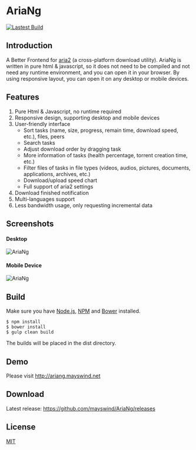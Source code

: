 # AriaNg
[![Lastest Build](https://circleci.com/gh/mayswind/AriaNg.png "Lastest Build")](https://circleci.com/gh/mayswind/AriaNg/tree/master)

## Introduction
A Better Frontend for [aria2](https://github.com/aria2/aria2) (a cross-platform download utility). AriaNg is written in pure html & javascript, so it does not need to be compiled and not need any runtime environment, and you can open it in your browser. By using responsive layout, you can open it on any desktop or mobile devices.

## Features
1. Pure Html & Javascript, no runtime required
2. Responsive design, supporting desktop and mobile devices
3. User-friendly interface
    * Sort tasks (name, size, progress, remain time, download speed, etc.), files, peers
    * Search tasks
    * Adjust download order by dragging task
    * More information of tasks (health percentage, torrent creation time, etc.)
    * Filter files of tasks in file types (videos, audios, pictures, documents, applications, archives, etc.)
    * Download/upload speed chart
    * Full support of aria2 settings
4. Download finished notification
4. Multi-languages support
5. Less bandwidth usage, only requesting incremental data

## Screenshots
#### Desktop
![AriaNg](https://raw.githubusercontent.com/mayswind/AriaNg/gh-pages/screenshots/desktop.png)
#### Mobile Device
![AriaNg](https://raw.githubusercontent.com/mayswind/AriaNg/gh-pages/screenshots/mobile.png)

## Build
Make sure you have [Node.js](https://nodejs.org/), [NPM](https://www.npmjs.com/) and [Bower](https://bower.io/) installed.

    $ npm install
    $ bower install
    $ gulp clean build

The builds will be placed in the dist directory.

## Demo
Please visit http://ariang.mayswind.net

## Download
Latest release: https://github.com/mayswind/AriaNg/releases

## License
[MIT](https://github.com/mayswind/AriaNg/blob/master/LICENSE)
